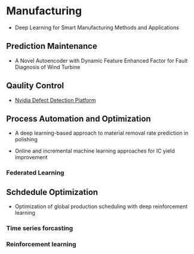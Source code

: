 # Manufacturing

* Deep Learning for Smart Manufacturing Methods and Applications

## Prediction Maintenance

* A Novel Autoencoder with Dynamic Feature Enhanced Factor for Fault Diagnosis of Wind Turbine

## Qaulity Control

* [Nvidia Defect Detection Platform](https://devblogs.nvidia.com/automatic-defect-inspection-using-the-nvidia-end-to-end-deep-learning-platform/)

## Process Automation and Optimization

* A deep learning-based approach to material removal rate prediction in polishing

* Online and incremental machine learning approaches for IC yield improvement

### Federated Learning

## Schdedule Optimization

* Optimization of global production scheduling with deep reinforcement learning

### Time series forcasting

### Reinforcement learning
